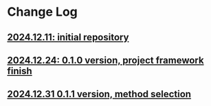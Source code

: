 # Change Log

## [2024.12.11: initial repository](change_log/2024.12.11.md)

## [2024.12.24: 0.1.0 version, project framework finish](change_log/2024.12.24.md)

## [2024.12.31 0.1.1 version, method selection](change_log/2025.01.19.md)